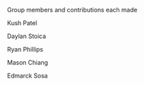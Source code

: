 Group members and contributions each made

Kush Patel

Daylan Stoica

Ryan Phillips

Mason Chiang

Edmarck Sosa

